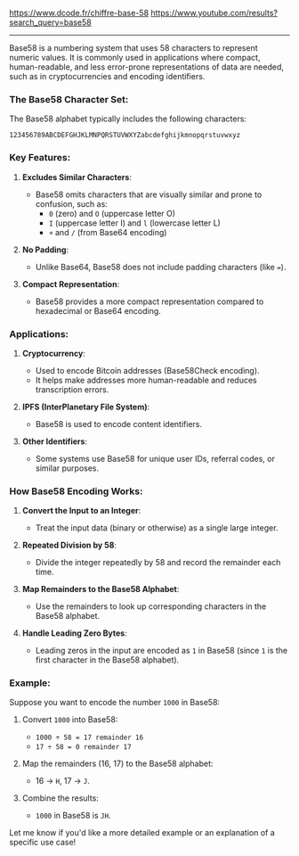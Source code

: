 
https://www.dcode.fr/chiffre-base-58
https://www.youtube.com/results?search_query=base58

-----------------------

Base58 is a numbering system that uses 58 characters to represent numeric values. It is commonly used in applications where compact, human-readable, and less error-prone representations of data are needed, such as in cryptocurrencies and encoding identifiers.

### The Base58 Character Set:
The Base58 alphabet typically includes the following characters:

```
123456789ABCDEFGHJKLMNPQRSTUVWXYZabcdefghijkmnopqrstuvwxyz
```

### Key Features:
1. **Excludes Similar Characters**:
   - Base58 omits characters that are visually similar and prone to confusion, such as:
     - `0` (zero) and `O` (uppercase letter O)
     - `I` (uppercase letter I) and `l` (lowercase letter L)
     - `+` and `/` (from Base64 encoding)
   
2. **No Padding**:
   - Unlike Base64, Base58 does not include padding characters (like `=`).

3. **Compact Representation**:
   - Base58 provides a more compact representation compared to hexadecimal or Base64 encoding.

### Applications:
1. **Cryptocurrency**:
   - Used to encode Bitcoin addresses (Base58Check encoding).
   - It helps make addresses more human-readable and reduces transcription errors.

2. **IPFS (InterPlanetary File System)**:
   - Base58 is used to encode content identifiers.

3. **Other Identifiers**:
   - Some systems use Base58 for unique user IDs, referral codes, or similar purposes.

### How Base58 Encoding Works:
1. **Convert the Input to an Integer**:
   - Treat the input data (binary or otherwise) as a single large integer.
   
2. **Repeated Division by 58**:
   - Divide the integer repeatedly by 58 and record the remainder each time.

3. **Map Remainders to the Base58 Alphabet**:
   - Use the remainders to look up corresponding characters in the Base58 alphabet.

4. **Handle Leading Zero Bytes**:
   - Leading zeros in the input are encoded as `1` in Base58 (since `1` is the first character in the Base58 alphabet).

### Example:
Suppose you want to encode the number `1000` in Base58:

1. Convert `1000` into Base58:
   - `1000 ÷ 58 = 17 remainder 16`
   - `17 ÷ 58 = 0 remainder 17`

2. Map the remainders (16, 17) to the Base58 alphabet:
   - 16 → `H`, 17 → `J`.

3. Combine the results:
   - `1000` in Base58 is `JH`.

Let me know if you'd like a more detailed example or an explanation of a specific use case!